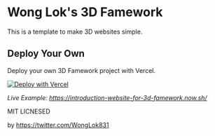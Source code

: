 # Wong Lok's 3D Famework

This is a template to make 3D websites simple.

## Deploy Your Own

Deploy your own 3D Famework project with Vercel.

[![Deploy with Vercel](https://vercel.com/button)](https://vercel.com/import/project?template=https://github.com/wonglok/template-3d-famework)

_Live Example: https://introduction-website-for-3d-famework.now.sh/_

MIT LICNESED

by https://twitter.com/WongLok831